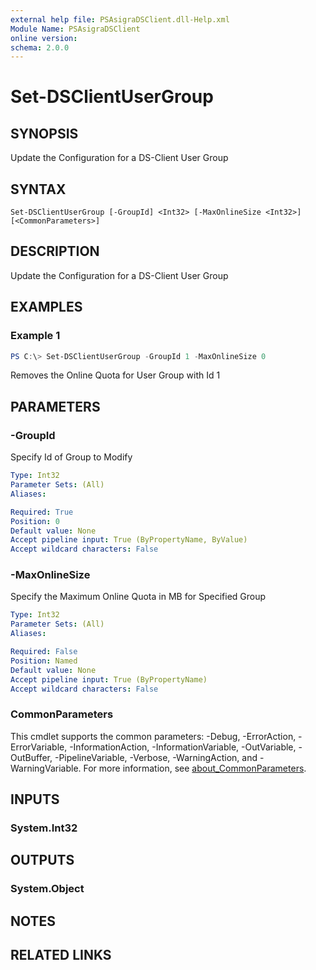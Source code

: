 ```yaml
---
external help file: PSAsigraDSClient.dll-Help.xml
Module Name: PSAsigraDSClient
online version:
schema: 2.0.0
---
```


# Set-DSClientUserGroup

## SYNOPSIS
Update the Configuration for a DS-Client User Group

## SYNTAX

```
Set-DSClientUserGroup [-GroupId] <Int32> [-MaxOnlineSize <Int32>] [<CommonParameters>]
```

## DESCRIPTION
Update the Configuration for a DS-Client User Group

## EXAMPLES

### Example 1
```powershell
PS C:\> Set-DSClientUserGroup -GroupId 1 -MaxOnlineSize 0
```

Removes the Online Quota for User Group with Id 1

## PARAMETERS

### -GroupId
Specify Id of Group to Modify

```yaml
Type: Int32
Parameter Sets: (All)
Aliases:

Required: True
Position: 0
Default value: None
Accept pipeline input: True (ByPropertyName, ByValue)
Accept wildcard characters: False
```

### -MaxOnlineSize
Specify the Maximum Online Quota in MB for Specified Group

```yaml
Type: Int32
Parameter Sets: (All)
Aliases:

Required: False
Position: Named
Default value: None
Accept pipeline input: True (ByPropertyName)
Accept wildcard characters: False
```

### CommonParameters
This cmdlet supports the common parameters: -Debug, -ErrorAction, -ErrorVariable, -InformationAction, -InformationVariable, -OutVariable, -OutBuffer, -PipelineVariable, -Verbose, -WarningAction, and -WarningVariable. For more information, see [about_CommonParameters](http://go.microsoft.com/fwlink/?LinkID=113216).

## INPUTS

### System.Int32

## OUTPUTS

### System.Object
## NOTES

## RELATED LINKS
